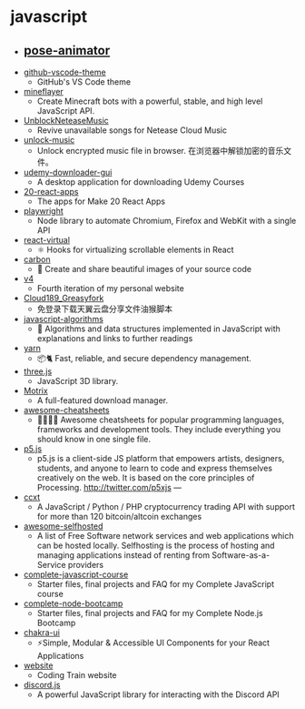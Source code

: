 # javascript
- [pose-animator](https://github.com/yemount/pose-animator)
  - 
- [github-vscode-theme](https://github.com/primer/github-vscode-theme)
  - GitHub's VS Code theme
- [mineflayer](https://github.com/PrismarineJS/mineflayer)
  - Create Minecraft bots with a powerful, stable, and high level JavaScript API.
- [UnblockNeteaseMusic](https://github.com/nondanee/UnblockNeteaseMusic)
  - Revive unavailable songs for Netease Cloud Music
- [unlock-music](https://github.com/ix64/unlock-music)
  - Unlock encrypted music file in browser. 在浏览器中解锁加密的音乐文件。
- [udemy-downloader-gui](https://github.com/FaisalUmair/udemy-downloader-gui)
  - A desktop application for downloading Udemy Courses
- [20-react-apps](https://github.com/chris-on-code/20-react-apps)
  - The apps for Make 20 React Apps
- [playwright](https://github.com/microsoft/playwright)
  - Node library to automate Chromium, Firefox and WebKit with a single API
- [react-virtual](https://github.com/tannerlinsley/react-virtual)
  - ⚛️ Hooks for virtualizing scrollable elements in React
- [carbon](https://github.com/carbon-app/carbon)
  - 🎨 Create and share beautiful images of your source code
- [v4](https://github.com/bchiang7/v4)
  - Fourth iteration of my personal website
- [Cloud189_Greasyfork](https://github.com/Aruelius/Cloud189_Greasyfork)
  - 免登录下载天翼云盘分享文件油猴脚本
- [javascript-algorithms](https://github.com/trekhleb/javascript-algorithms)
  - 📝 Algorithms and data structures implemented in JavaScript with explanations and links to further readings
- [yarn](https://github.com/yarnpkg/yarn)
  - 📦🐈 Fast, reliable, and secure dependency management.
- [three.js](https://github.com/mrdoob/three.js)
  - JavaScript 3D library.
- [Motrix](https://github.com/agalwood/Motrix)
  - A full-featured download manager.
- [awesome-cheatsheets](https://github.com/LeCoupa/awesome-cheatsheets)
  - 👩‍💻👨‍💻 Awesome cheatsheets for popular programming languages, frameworks and development tools. They include everything you should know in one single file.
- [p5.js](https://github.com/processing/p5.js)
  - p5.js is a client-side JS platform that empowers artists, designers, students, and anyone to learn to code and express themselves creatively on the web. It is based on the core principles of Processing. http://twitter.com/p5xjs —
- [ccxt](https://github.com/ccxt/ccxt)
  - A JavaScript / Python / PHP cryptocurrency trading API with support for more than 120 bitcoin/altcoin exchanges
- [awesome-selfhosted](https://github.com/awesome-selfhosted/awesome-selfhosted)
  - A list of Free Software network services and web applications which can be hosted locally. Selfhosting is the process of hosting and managing applications instead of renting from Software-as-a-Service providers
- [complete-javascript-course](https://github.com/jonasschmedtmann/complete-javascript-course)
  - Starter files, final projects and FAQ for my Complete JavaScript course
- [complete-node-bootcamp](https://github.com/jonasschmedtmann/complete-node-bootcamp)
  - Starter files, final projects and FAQ for my Complete Node.js Bootcamp
- [chakra-ui](https://github.com/chakra-ui/chakra-ui)
  - ⚡️Simple, Modular & Accessible UI Components for your React Applications
- [website](https://github.com/CodingTrain/website)
  - Coding Train website
- [discord.js](https://github.com/discordjs/discord.js)
  - A powerful JavaScript library for interacting with the Discord API
